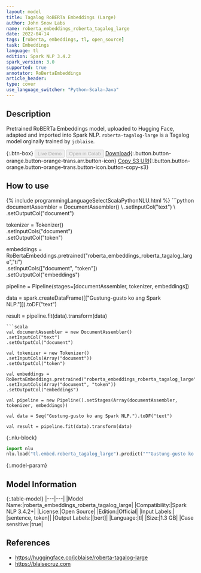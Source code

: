 ```yaml
---
layout: model
title: Tagalog RoBERTa Embeddings (Large)
author: John Snow Labs
name: roberta_embeddings_roberta_tagalog_large
date: 2022-04-14
tags: [roberta, embeddings, tl, open_source]
task: Embeddings
language: tl
edition: Spark NLP 3.4.2
spark_version: 3.0
supported: true
annotator: RoBertaEmbeddings
article_header:
type: cover
use_language_switcher: "Python-Scala-Java"
---
```


## Description

Pretrained RoBERTa Embeddings model, uploaded to Hugging Face, adapted and imported into Spark NLP. `roberta-tagalog-large` is a Tagalog model orginally trained by `jcblaise`.

{:.btn-box}
<button class="button button-orange" disabled>Live Demo</button>
<button class="button button-orange" disabled>Open in Colab</button>
[Download](https://s3.amazonaws.com/auxdata.johnsnowlabs.com/public/models/roberta_embeddings_roberta_tagalog_large_tl_3.4.2_3.0_1649948937589.zip){:.button.button-orange.button-orange-trans.arr.button-icon}
[Copy S3 URI](s3://auxdata.johnsnowlabs.com/public/models/roberta_embeddings_roberta_tagalog_large_tl_3.4.2_3.0_1649948937589.zip){:.button.button-orange.button-orange-trans.button-icon.button-copy-s3}

## How to use



<div class="tabs-box" markdown="1">
{% include programmingLanguageSelectScalaPythonNLU.html %}
```python
documentAssembler = DocumentAssembler() \
.setInputCol("text") \
.setOutputCol("document")

tokenizer = Tokenizer() \
.setInputCols("document") \
.setOutputCol("token")

embeddings = RoBertaEmbeddings.pretrained("roberta_embeddings_roberta_tagalog_large","tl") \
.setInputCols(["document", "token"]) \
.setOutputCol("embeddings")

pipeline = Pipeline(stages=[documentAssembler, tokenizer, embeddings])

data = spark.createDataFrame([["Gustung-gusto ko ang Spark NLP."]]).toDF("text")

result = pipeline.fit(data).transform(data)
```
```scala
val documentAssembler = new DocumentAssembler() 
.setInputCol("text") 
.setOutputCol("document")

val tokenizer = new Tokenizer() 
.setInputCols(Array("document"))
.setOutputCol("token")

val embeddings = RoBertaEmbeddings.pretrained("roberta_embeddings_roberta_tagalog_large","tl") 
.setInputCols(Array("document", "token")) 
.setOutputCol("embeddings")

val pipeline = new Pipeline().setStages(Array(documentAssembler, tokenizer, embeddings))

val data = Seq("Gustung-gusto ko ang Spark NLP.").toDF("text")

val result = pipeline.fit(data).transform(data)
```


{:.nlu-block}
```python
import nlu
nlu.load("tl.embed.roberta_tagalog_large").predict("""Gustung-gusto ko ang Spark NLP.""")
```

</div>

{:.model-param}
## Model Information

{:.table-model}
|---|---|
|Model Name:|roberta_embeddings_roberta_tagalog_large|
|Compatibility:|Spark NLP 3.4.2+|
|License:|Open Source|
|Edition:|Official|
|Input Labels:|[sentence, token]|
|Output Labels:|[bert]|
|Language:|tl|
|Size:|1.3 GB|
|Case sensitive:|true|

## References

- https://huggingface.co/jcblaise/roberta-tagalog-large
- https://blaisecruz.com